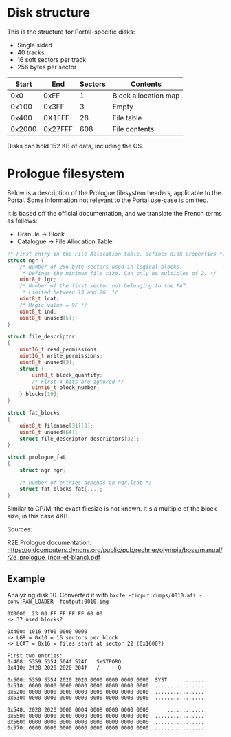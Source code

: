 # Disk structure

This is the structure for Portal-specific disks:
* Single sided
* 40 tracks
* 16 soft sectors per track
* 256 bytes per sector

| Start  | End     | Sectors | Contents             |
| ------ | ------- | ------- | -------------------- |
| 0x0    | 0xFF    | 1       | Block allocation map |
| 0x100  | 0x3FF   | 3       | Empty                |
| 0x400  | 0X1FFF  | 28      | File table           |
| 0x2000 | 0x27FFF | 608     | File contents        |

Disks can hold 152 KB of data, including the OS.

# Prologue filesystem

Below is a description of the Prologue filesystem headers, applicable to the Portal.
Some information not relevant to the Portal use-case is omitted.

It is based off the official documentation, and we translate the French terms as follows:
* Granule -> Block
* Catalogue -> File Allocation Table

```C
/* First entry in the File Allocation table, defines disk properties */
struct ngr {
	/* Number of 256 byte sectors used in logical blocks.
	 * Defines the minimum file size. Can only be multiples of 2. */
	uint8_t lgr;
	/* Number of the first sector not belonging to the FAT.
	 * Limited between 13 and 76. */
	uint8_t lcat;
	/* Magic value = 9F */
	uint8_t ind;
	uint8_t unused[5];	
}

struct file_descriptor
{
	uint16_t read_permissions;
	uint16_t write_permissions;
	uint8_t unused[3];
	struct {
		uint8_t block_quantity;
		/* First 4 bits are ignored */
		uint16_t block_number;
	} blocks[19];
}

struct fat_blocks
{
	uint8_t filename[31][8];
	uint8_t unused[64];
	struct file_descriptor descriptors[32];
}

struct prologue_fat
{
	struct ngr ngr;

	/* number of entries depends on ngr.lcat */
	struct fat_blocks fat[...];
}
```

Similar to CP/M, the exact filesize is not known. It's a multiple of the block size, in this case 4KB.

Sources:

R2E Prologue documentation: https://oldcomputers.dyndns.org/public/pub/rechner/olympia/boss/manual/r2e_prologue_(noir-et-blanc).pdf


## Example

Analyzing disk 10. Converted it with `hxcfe -finput:dumps/0010.afi -conv:RAW_LOADER -foutput:0010.img`

```
0X0000: 23 00 FF FF FF FF 60 00
-> 37 used blocks?

0x400: 1016 9f00 0000 0000
-> LGR = 0x10 = 16 sectors per block
-> LCAT = 0x16 = files start at sector 22 (0x1600?)

First two entries:
0x408: 5359 5354 504f 524f   SYSTPORO
0x410: 2f20 2020 2020 204f   /      O

0x500: 5359 5354 2020 2020 0000 0000 0000 0000  SYST    ........
0x510: 0000 0000 0000 0000 0000 0000 0000 0000  ................
0x520: 0000 0000 0000 0000 0000 0000 0000 0000  ................
0x530: 0000 0000 0000 0000 0000 0000 0000 0000  ................

0x540: 2020 2020 0000 0004 0008 0000 0000 0000      ............
0x550: 0000 0000 0000 0000 0000 0000 0000 0000  ................
0x560: 0000 0000 0000 0000 0000 0000 0000 0000  ................
0x570: 0000 0000 0000 0000 0000 0000 0000 0000  ................

```
